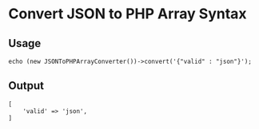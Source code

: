 # Convert JSON to PHP Array Syntax

## Usage
```
echo (new JSONToPHPArrayConverter())->convert('{"valid" : "json"}');
```

## Output
```
[
	'valid' => 'json',
]
```